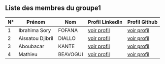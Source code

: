 
 <h2>Liste des membres du groupe1</h2>

  <table class="table table-success table-striped">
        <thead>
          <tr>
            <th scope="col">N°</th>
            <th scope="col">Prénom</th>
            <th scope="col">Nom<t</th>
            <th scope="col">Profil LinkedIn </th>
            <th scope="col">Profil Github</th>
          </tr>
        </thead>
        <tbody>
          <tr>
            <td>1</td>
            <td>Ibrahima Sory</td>
            <td>FOFANA</td>
            <td><a href="https://www.linkedin.com/in/ibrahima-sory-fofana-37980a294/">voir profil<a/></td>
            <td><a href="https://github.com/kebeyah">voir profil<a/></td>
          </tr>
          <tr>
        <td>2</td>
            <td>Aissatou Djibril</td>
            <td>DIALLO</td>
            <td><a href="https://www.linkedin.com/in/a%C3%AFssatou-djibril-diallo-0203b0268/">voir profil<a/></td>
            <td><a href="https://github.com/djibrilenpt">voir profil<a/>
          </tr>
          <tr>
            <td>3</td>
            <td>Aboubacar</td>
            <td>KANTE</td>
            <td><a href="https://www.linkedin.com/in/stik-kante-2964821a6/">voir profil<a/></td>
            <td><a href="https://github.com/stikante">voir profil<a/>
          </tr> 
          <tr>
            <td>4</td>
            <td>Mathieu</td>
            <td>BEAVOGUI</td>
            <td><a href="">voir profil<a/></td>
            <td><a href="https://github.com/mathieubeavogui">voir profil<a/>
          </tr>
        </tbody>
      </table>
